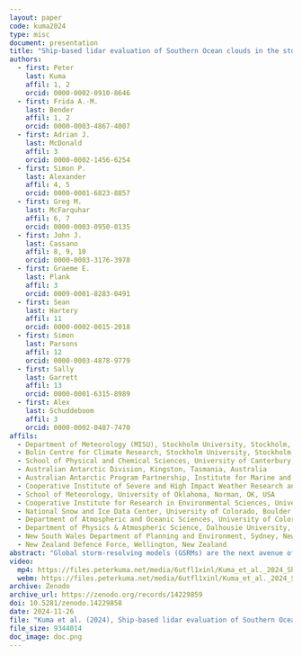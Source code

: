 ```yaml
---
layout: paper
code: kuma2024
type: misc
document: presentation
title: "Ship-based lidar evaluation of Southern Ocean clouds in the storm-resolving general circulation model ICON and the ERA5 and MERRA-2 reanalyses"
authors:
  - first: Peter
    last: Kuma
    affil: 1, 2
    orcid: 0000-0002-0910-8646
  - first: Frida A.-M.
    last: Bender
    affil: 1, 2
    orcid: 0000-0003-4867-4007
  - first: Adrian J.
    last: McDonald
    affil: 3
    orcid: 0000-0002-1456-6254
  - first: Simon P.
    last: Alexander
    affil: 4, 5
    orcid: 0000-0001-6823-8857
  - first: Greg M.
    last: McFarquhar
    affil: 6, 7
    orcid: 0000-0003-0950-0135
  - first: John J.
    last: Cassano
    affil: 8, 9, 10
    orcid: 0000-0003-3176-3978
  - first: Graeme E.
    last: Plank
    affil: 3
    orcid: 0009-0001-8283-0491
  - first: Sean
    last: Hartery
    affil: 11
    orcid: 0000-0002-0015-2018
  - first: Simon
    last: Parsons
    affil: 12
    orcid: 0000-0003-4878-9779
  - first: Sally
    last: Garrett
    affil: 13
    orcid: 0000-0001-6315-8989
  - first: Alex
    last: Schuddeboom
    affil: 3
    orcid: 0000-0002-0487-7470
affils:
  - Department of Meteorology (MISU), Stockholm University, Stockholm, Sweden
  - Bolin Centre for Climate Research, Stockholm University, Stockholm, Sweden
  - School of Physical and Chemical Sciences, University of Canterbury, Christchurch, Aotearoa/New Zealand
  - Australian Antarctic Division, Kingston, Tasmania, Australia
  - Australian Antarctic Program Partnership, Institute for Marine and Antarctic Studies, University of Tasmania, Hobart, Tasmania, Australia
  - Cooperative Institute of Severe and High Impact Weather Research and Operations, University of Oklahoma, Norman, OK, USA
  - School of Meteorology, University of Oklahoma, Norman, OK, USA
  - Cooperative Institute for Research in Environmental Sciences, University of Colorado, Boulder, CO, USA
  - National Snow and Ice Data Center, University of Colorado, Boulder, CO, USA
  - Department of Atmospheric and Oceanic Sciences, University of Colorado, Boulder, CO, USA
  - Department of Physics & Atmospheric Science, Dalhousie University, Halifax, Canada
  - New South Wales Department of Planning and Environment, Sydney, New South Wales, Australia
  - New Zealand Defence Force, Wellington, New Zealand
abstract: "Global storm-resolving models (GSRMs) are the next avenue of climate modelling. Among them is the 5-km Icosahedral Nonhydrostatic Weather and Climate Model (ICON). The high resolution allows for parameterizations of convection and clouds to be avoided. Standard-resolution models have substantial cloud biases over the Southern Ocean (SO), affecting radiation and sea surface temperature. We evaluated SO clouds in ICON and the ERA5 and MERRA-2 reanalyses. The SO is dominated by low clouds, which cannot be observed accurately from space due to overlapping clouds, attenuation, and ground clutter. Instead, we analysed about 2400 days of lidar observations from 31 voyages and a station using a ground-based lidar simulator. ICON and the reanalyses underestimate the total cloud fraction by about 10 and 20%, respectively. ICON and ERA5 overestimate the cloud occurrence peak at about 500 m, potentially explained by their lifting condensation levels being too high. The reanalyses strongly underestimate near-surface clouds or fog. MERRA-2 tends to underestimate cloud occurrence at all heights. Less stable conditions are the most problematic for ICON and the reanalyses. In daily cloud cover, ICON and the reanalyses tend to be about 1 and 2 oktas clearer, respectively. Compared to radiosondes, potential temperature is accurate in the reanalyses, but ICON underestimates stability over the low-latitude SO and too humid in the boundary layer. MERRA-2 is too humid at all heights. SO cloud biases remain a substantial issue in the GSRM, but are an improvement over the lower-resolution reanalyses. Explicitly resolved convection and cloud processes were not enough to address the model cloud biases."
video:
  mp4: https://files.peterkuma.net/media/6utfl1xinl/Kuma_et_al._2024_Ship-based_lidar_evaluation_of_Southern_Ocean_clouds_in_the_oE455Vh.mp4
  webm: https://files.peterkuma.net/media/6utfl1xinl/Kuma_et_al._2024_Ship-based_lidar_evaluation_of_Southern_Ocean_clouds_in_the_oE455Vh.webm
archive: Zenodo
archive_url: https://zenodo.org/records/14229859
doi: 10.5281/zenodo.14229858
date: 2024-11-26
file: "Kuma et al. (2024), Ship-based lidar evaluation of Southern Ocean clouds in the storm-resolving general circulation model ICON and the ERA5 and MERRA-2 reanalyses.pdf"
file_size: 9344014
doc_image: doc.png
---
```

